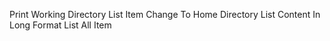 Print Working Directory
List Item
Change To Home Directory
List Content In Long Format
List All Item
